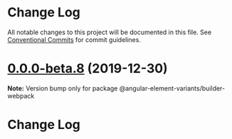 # Change Log

All notable changes to this project will be documented in this file.
See [Conventional Commits](https://conventionalcommits.org) for commit guidelines.

# [0.0.0-beta.8](https://github.com/BioPhoton/angular-element-variants/tree/master/packages/builder-webpack/compare/v0.0.0-beta.6...v0.0.0-beta.8) (2019-12-30)

**Note:** Version bump only for package @angular-element-variants/builder-webpack





# Change Log
